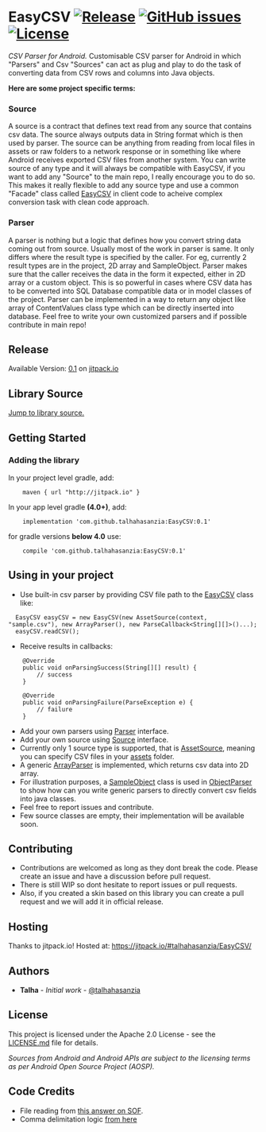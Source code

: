 # EasyCSV  [![Release](https://jitpack.io/v/talhahasanzia/EasyCSV.svg)](https://jitpack.io/#talhahasanzia/EasyCSV/0.1)  [![GitHub issues](https://img.shields.io/github/issues/talhahasanzia/EasyCSV.svg)](https://github.com/talhahasanzia/EasyCSV/issues)   [![License](https://img.shields.io/badge/License-Apache%202.0-blue.svg)](https://opensource.org/licenses/Apache-2.0)
*CSV Parser for Android.*
Customisable CSV parser for Android in which "Parsers" and Csv "Sources" can act as plug and play to do the task of converting data from CSV rows and columns into Java objects.

**Here are some project specific terms:**

### Source
A source is a contract that defines text read from any source that contains csv data. The source always outputs data in String format which is then used by parser. The source can be anything from reading from local files in assets or raw folders to a network response or in something like where Android receives exported CSV files from another system. You can write source of any type and it will always be compatible with EasyCSV, if you want to add any "Source" to the main repo, I really encourage you to do so. This makes it really flexible to add any source type and use a common "Facade" class called [EasyCSV](https://github.com/talhahasanzia/EasyCSV/blob/master/easycsvlibrary/src/main/java/com/talhahasanzia/csv/lib/EasyCSV.java) in client code to acheive complex conversion task with clean code approach.


### Parser
A parser is nothing but a logic that defines how you convert string data coming out from source. Usually most of the work in parser is same. It only differs where the result type is specified by the caller. For eg, currently 2 result types are in the project, 2D array and SampleObject. Parser makes sure that the caller receives the data in the form it expected, either in 2D array or a custom object. This is so powerful in cases where CSV data has to be converted into SQL Database compatible data or in model classes of the project. Parser can be implemented in a way to return any object like array of ContentValues class type which can be directly inserted into database. Feel free to write your own customized parsers and if possible contribute in main repo!



## Release
Available Version:  [0.1](https://github.com/talhahasanzia/EasyCSV/releases/tag/0.1) on [jitpack.io](https://jitpack.io/#talhahasanzia/EasyCSV/0.1) 


## Library Source
[Jump to library source.](https://github.com/talhahasanzia/EasyCSV/tree/master/easycsvlibrary/src/main/java/com/talhahasanzia/csv)

## Getting Started

### Adding the library

In your project level gradle, add:
```
    maven { url "http://jitpack.io" }
```

In your app level gradle **(4.0+)**, add:
```
    implementation 'com.github.talhahasanzia:EasyCSV:0.1'
```
for gradle versions **below 4.0** use:
```
    compile 'com.github.talhahasanzia:EasyCSV:0.1'
```
## Using in your project
- Use built-in csv parser by providing CSV file path to the [EasyCSV](https://github.com/talhahasanzia/EasyCSV/blob/master/easycsvlibrary/src/main/java/com/talhahasanzia/csv/lib/EasyCSV.java) class like:
```
  EasyCSV easyCSV = new EasyCSV(new AssetSource(context, "sample.csv"), new ArrayParser(), new ParseCallback<String[][]>()...);
  easyCSV.readCSV();
 ```
- Receive results in callbacks:
```
    @Override
    public void onParsingSuccess(String[][] result) {
        // success
    }

    @Override
    public void onParsingFailure(ParseException e) {
        // failure
    }
```

- Add your own parsers using [Parser](https://github.com/talhahasanzia/EasyCSV/blob/master/easycsvlibrary/src/main/java/com/talhahasanzia/csv/core/Parser.java) interface.
- Add your own source using [Source](https://github.com/talhahasanzia/EasyCSV/blob/master/easycsvlibrary/src/main/java/com/talhahasanzia/csv/core/Source.java) interface.
- Currently only 1 source type is supported, that is [AssetSource](https://github.com/talhahasanzia/EasyCSV/blob/master/easycsvlibrary/src/main/java/com/talhahasanzia/csv/sources/AssetSource.java), meaning you can specify CSV files in your [assets](https://github.com/talhahasanzia/EasyCSV/tree/master/app/src/main/assets) folder.
- A generic [ArrayParser](https://github.com/talhahasanzia/EasyCSV/blob/master/easycsvlibrary/src/main/java/com/talhahasanzia/csv/parsers/ArrayParser.java) is implemented, which returns csv data into 2D array. 
- For illustration purposes, a [SampleObject](https://github.com/talhahasanzia/EasyCSV/blob/master/easycsvlibrary/src/main/java/com/talhahasanzia/csv/models/SampleObject.java) class is used in [ObjectParser](https://github.com/talhahasanzia/EasyCSV/blob/master/easycsvlibrary/src/main/java/com/talhahasanzia/csv/parsers/SampleObjectParser.java) to show how can you write generic parsers to directly convert csv fields into java classes.
- Feel free to report issues and contribute.
- Few source classes are empty, their implementation will be available soon.
  


## Contributing

- Contributions are welcomed as long as they dont break the code. Please create an issue and have a discussion before pull request.
- There is still WIP so dont hesitate to report issues or pull requests.
- Also, if you created a skin based on this library you can create a pull request and we will add it in official release.


## Hosting

Thanks to jitpack.io! Hosted at: https://jitpack.io/#talhahasanzia/EasyCSV/

## Authors

* **Talha** - *Initial work* - [@talhahasanzia](https://github.com/talhahasanzia)

## License

This project is licensed under the Apache 2.0 License - see the [LICENSE.md](https://github.com/talhahasanzia/anaclock/blob/master/LICENSE) file for details.

*Sources from Android and Android APIs are subject to the licensing terms as per Android Open Source Project (AOSP).*


## Code Credits
- File reading from [this answer on SOF](https://stackoverflow.com/a/9544781/4856761).
- Comma delimitation logic [from here](https://stackoverflow.com/a/15739087/4856761)
